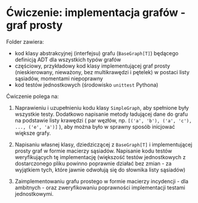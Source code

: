 # Ćwiczenie: implementacja grafów - graf prosty

Folder zawiera:

* kod klasy abstrakcyjnej (interfejsu) grafu (`BaseGraph[T]`) będącego definicją ADT dla wszystkich typów grafów
* częściowy, przykładowy kod klasy implementującej graf prosty (nieskierowany, nieważony, bez multikrawędzi i pętelek) w postaci listy sąsiadów, momentami niepoprawny
* kod testów jednostkowych (środowisko `unittest` Pythona)

Ćwiczenie polega na:

1. Naprawieniu i uzupełnieniu kodu klasy `SimpleGraph`, aby spełnione były wszystkie testy. Dodatkowo napisanie metody ładującej dane do grafu na podstawie listy krawędzi ( par węzłów, np. `[('a', 'b'), ('a', 'c'), ..., ('e', 'a')]` ), aby można było w sprawny sposób inicjować większe grafy.

2. Napisaniu własnej klasy, dziedziczącej z `BaseGraph[T]` i implementującej prosty graf w formie macierzy sąsiadów. Napisanie kodu testów weryfikujących tę implementację (większość testów jednostkowych z dostarczonego pliku powinno poprawnie działać bez zmian - za wyjątkiem tych, które jawnie odwołują się do słownika listy sąsiadów)

3. Zaimplementowaniu grafu prostego w formie macierzy incydencji - dla ambitnych - oraz zweryfikowaniu poprawności implementacji testami jednostkowymi.
